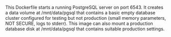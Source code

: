 This Dockerfile starts a running PostgreSQL server on port 6543. It creates a
data volume at /mnt/data/pgsql that contains a basic empty database cluster
configured for testing but not production (small memory parameters, NOT SECURE,
logs to stderr). This image can also mount a production database disk at
/mnt/data/pgsql that contains suitable production settings.
